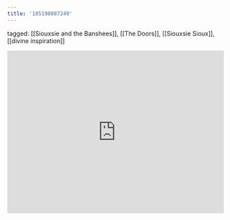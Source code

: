 ```yaml
---
title: '185198087249'
---
```

tagged: [[Siouxsie and the Banshees]], [[The Doors]], [[Siouxsie Sioux]], [[divine inspiration]]
<iframe allow="accelerometer; autoplay; clipboard-write; encrypted-media; gyroscope; picture-in-picture" allowfullscreen="" frameborder="0" height="375" id="youtube_iframe" src="https://www.youtube.com/embed/mO_j58cOL1I?feature=oembed&amp;enablejsapi=1&amp;origin=https://safe.txmblr.com&amp;wmode=opaque" width="500"></iframe>